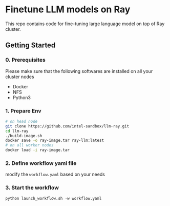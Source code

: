 # Finetune LLM models on Ray
This repo contains code for fine-tuning large language model on top of Ray cluster. 

## Getting Started 
### 0. Prerequisites
Please make sure that the following softwares are installed on all your cluster nodes
- Docker 
- NFS 
- Python3

### 1. Prepare Env
```bash
# on head node 
git clone https://github.com/intel-sandbox/llm-ray.git
cd llm-ray 
./build-image.sh 
docker save -o ray-image.tar ray-llm:latest
# on all worker nodes   
docker load -i ray-image.tar 
```

### 2. Define workflow yaml file 
modify the `workflow.yaml` based on your needs


### 3. Start the workflow
```python
python launch_workflow.sh -w workflow.yaml
```


